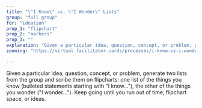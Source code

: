 ```yaml
---
title: "\"I Know\" vs. \"I Wonder\" Lists"
group: "full group"
for: "ideation"
prop_1: "flipchart"
prop_2: "markers"
prop_3: ""
explanation: "Given a particular idea, question, concept, or problem, generate two lists from the group and scribe them on flipcharts: one list of the things you know (bulleted statements starting with \"I know...\"), the other of the things you wonder (\"I wonder...\"). Keep going until you run out of time, flipchart space, or ideas."
zooming: "https://virtual.facilitator.cards/processes/i-know-vs-i-wonder-lists"

---
```


Given a particular idea, question, concept, or problem, generate two lists from the group and scribe them on flipcharts: one list of the things you know (bulleted statements starting with "I know..."), the other of the things you wonder ("I wonder..."). Keep going until you run out of time, flipchart space, or ideas.
